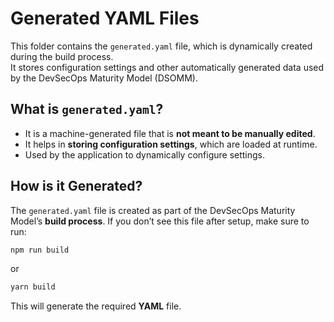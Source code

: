 # Generated YAML Files

This folder contains the `generated.yaml` file, which is dynamically created during the build process.  
It stores configuration settings and other automatically generated data used by the DevSecOps Maturity Model (DSOMM).  

## **What is `generated.yaml`?**

- It is a machine-generated file that is **not meant to be manually edited**.
- It helps in **storing configuration settings**, which are loaded at runtime.
- Used by the application to dynamically configure settings.

## **How is it Generated?**

The `generated.yaml` file is created as part of the DevSecOps Maturity Model’s **build process**. If you don’t see this file after setup, make sure to run:  

```sh
npm run build
```

or

```sh
yarn build
```

This will generate the required **YAML** file.
